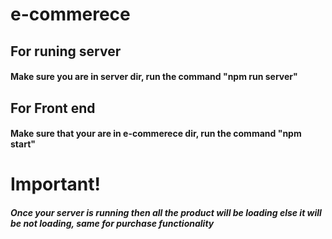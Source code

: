 # e-commerece

 ## For runing server
 #### Make sure you are in server dir, run the command "npm run server"
 
 ## For Front end
 #### Make sure that your are in e-commerece dir, run the command "npm start"
 
 
 # Important!
 ##### Once your server is running then all the product will be loading else it will be not loading, same for purchase functionality
